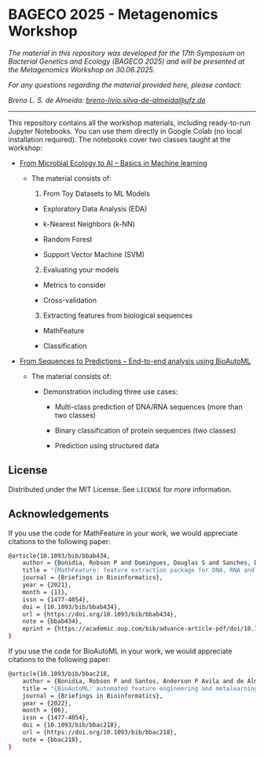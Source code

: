 # BAGECO 2025 - Metagenomics Workshop

*The material in this repository was developed for the 17th Symposium on Bacterial Genetics and Ecology (BAGECO 2025) and will be presented at the Metagenomics Workshop on 30.06.2025.*

*For any questions regarding the material provided here, please contact:*

*Breno L. S. de Almeida: breno-livio.silva-de-almeida@ufz.de*

---

This repository contains all the workshop materials, including ready-to-run Jupyter Notebooks. You can use them directly in Google Colab (no local installation required). The notebooks cover two classes taught at the workshop:

- [From Microbial Ecology to AI – Basics in Machine learning](https://github.com/brenoslivio/BAGECO2025/blob/main/01_ML_Basics.ipynb)

    - The material consists of:

        1. From Toy Datasets to ML Models

        - Exploratory Data Analysis (EDA)

        - k-Nearest Neighbors (k-NN)

        - Random Forest
        
        - Support Vector Machine (SVM)

        2. Evaluating your models

        - Metrics to consider

        - Cross-validation

        3. Extracting features from biological sequences

        - MathFeature

        - Classification

- [From Sequences to Predictions – End-to-end analysis using BioAutoML](https://github.com/brenoslivio/BAGECO2025/blob/main/02_BioAutoML.ipynb)

    - The material consists of:

        - Demonstration including three use cases:

            - Multi-class prediction of DNA/RNA sequences (more than two classes)

            - Binary classification of protein sequences (two classes)

            - Prediction using structured data

## License

Distributed under the MIT License. See `LICENSE` for more information.

## Acknowledgements

If you use the code for MathFeature in your work, we would appreciate citations to the following paper:

```bash
@article{10.1093/bib/bbab434,
    author = {Bonidia, Robson P and Domingues, Douglas S and Sanches, Danilo S and de Carvalho, André C P L F},
    title = "{MathFeature: feature extraction package for DNA, RNA and protein sequences based on mathematical descriptors}",
    journal = {Briefings in Bioinformatics},
    year = {2021},
    month = {11},
    issn = {1477-4054},
    doi = {10.1093/bib/bbab434},
    url = {https://doi.org/10.1093/bib/bbab434},
    note = {bbab434},
    eprint = {https://academic.oup.com/bib/advance-article-pdf/doi/10.1093/bib/bbab434/41108442/bbab434.pdf},
}
```

If you use the code for BioAutoML in your work, we would appreciate citations to the following paper:

```bash
@article{10.1093/bib/bbac218,
    author = {Bonidia, Robson P and Santos, Anderson P Avila and de Almeida, Breno L S and Stadler, Peter F and da Rocha, Ulisses N and Sanches, Danilo S and de Carvalho, André C P L F},
    title = "{BioAutoML: automated feature engineering and metalearning to predict noncoding RNAs in bacteria}",
    journal = {Briefings in Bioinformatics},
    year = {2022},
    month = {06},
    issn = {1477-4054},
    doi = {10.1093/bib/bbac218},
    url = {https://doi.org/10.1093/bib/bbac218},
    note = {bbac218},
}
```